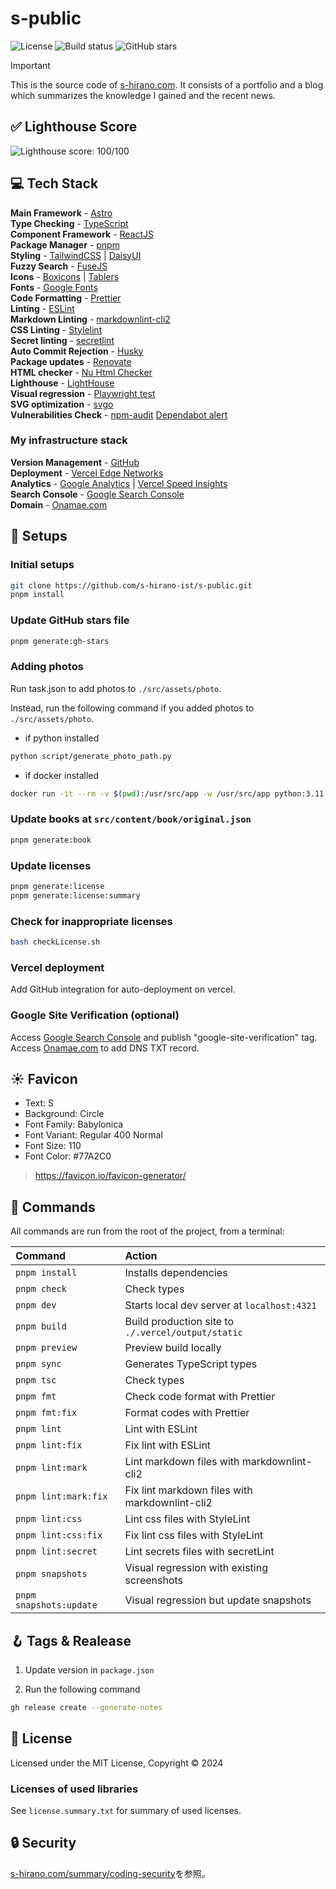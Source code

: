 # s-public

![License](https://img.shields.io/badge/license-MIT-blue)
![Build status](https://img.shields.io/github/actions/workflow/status/s-hirano-ist/s-public/build.yaml?branch=main)
![GitHub stars](https://img.shields.io/github/stars/s-hirano-ist/s-public.svg)

> [!IMPORTANT]
> This is the source code of [s-hirano.com](https://s-hirano.com/).
> It consists of a portfolio and a blog which summarizes the knowledge I gained and the recent news.

## ✅ Lighthouse Score

![Lighthouse score: 100/100](lighthouse_score.png)

## 💻 Tech Stack

**Main Framework** - [Astro](https://astro.build/)  
**Type Checking** - [TypeScript](https://www.typescriptlang.org/)  
**Component Framework** - [ReactJS](https://reactjs.org/)  
**Package Manager** - [pnpm](https://pnpm.io/)  
**Styling** - [TailwindCSS](https://tailwindcss.com/) | [DaisyUI](https://daisyui.com/)  
**Fuzzy Search** - [FuseJS](https://fusejs.io/)  
**Icons** - [Boxicons](https://boxicons.com/) | [Tablers](https://tabler-icons.io/)  
**Fonts** - [Google Fonts](https://fonts.google.com/)  
**Code Formatting** - [Prettier](https://prettier.io/)  
**Linting** - [ESLint](https://eslint.org)  
**Markdown Linting** - [markdownlint-cli2](https://github.com/DavidAnson/markdownlint-cli2)  
**CSS Linting** - [Stylelint](https://stylelint.io/)  
**Secret linting** - [secretlint](https://github.com/secretlint/secretlint)  
**Auto Commit Rejection** - [Husky](https://typicode.github.io/husky/)  
**Package updates** - [Renovate](https://www.mend.io/renovate/)  
**HTML checker** - [Nu Html Checker](https://github.com/validator/validator)  
**Lighthouse** - [LightHouse](https://developers.google.com/web/tools/lighthouse)  
**Visual regression** - [Playwright test](https://playwright.dev/docs/test-intro/)  
**SVG optimization** - [svgo](https://github.com/svg/svgo)  
**Vulnerabilities Check** - [npm-audit](https://docs.npmjs.com/cli/v10/commands/npm-audit) [Dependabot alert](https://docs.github.com/ja/code-security/dependabot/dependabot-alerts/about-dependabot-alerts)

### My infrastructure stack

**Version Management** - [GitHub](https://github.com/)  
**Deployment** - [Vercel Edge Networks](https://vercel.com/)  
**Analytics** - [Google Analytics](https://analytics.google.com/analytics/web/) | [Vercel Speed Insights](https://vercel.com/docs/speed-insights)  
**Search Console** - [Google Search Console](https://search.google.com/search-console)  
**Domain** - [Onamae.com](https://www.onamae.com/)

## 🍾 Setups

### Initial setups

```bash
git clone https://github.com/s-hirano-ist/s-public.git
pnpm install
```

### Update GitHub stars file

```bash
pnpm generate:gh-stars
```

### Adding photos

Run task.json to add photos to `./src/assets/photo`.

Instead, run the following command if you added photos to `./src/assets/photo`.

- if python installed

```bash
python script/generate_photo_path.py
```

- if docker installed

```bash
docker run -it --rm -v $(pwd):/usr/src/app -w /usr/src/app python:3.11 python3 script/generate_photo_path.py
```

### Update books at `src/content/book/original.json`

```bash
pnpm generate:book
```

### Update licenses

```bash
pnpm generate:license
pnpm generate:license:summary
```

### Check for inappropriate licenses

```bash
bash checkLicense.sh
```

### Vercel deployment

Add GitHub integration for auto-deployment on vercel.

### Google Site Verification (optional)

Access [Google Search Console](https://search.google.com/search-console) and publish "google-site-verification" tag.
Access [Onamae.com](https://www.onamae.com/) to add DNS TXT record.

## ☀ Favicon

- Text: S
- Background: Circle
- Font Family: Babylonica
- Font Variant: Regular 400 Normal
- Font Size: 110
- Font Color: #77A2C0

> <https://favicon.io/favicon-generator/>

## 🧞 Commands

All commands are run from the root of the project, from a terminal:

| Command                 | Action                                             |
| :---------------------- | :------------------------------------------------- |
| `pnpm install`          | Installs dependencies                              |
| `pnpm check`            | Check types                                        |
| `pnpm dev`              | Starts local dev server at `localhost:4321`        |
| `pnpm build`            | Build production site to `./.vercel/output/static` |
| `pnpm preview`          | Preview build locally                              |
| `pnpm sync`             | Generates TypeScript types                         |
| `pnpm tsc`              | Check types                                        |
| `pnpm fmt`              | Check code format with Prettier                    |
| `pnpm fmt:fix`          | Format codes with Prettier                         |
| `pnpm lint`             | Lint with ESLint                                   |
| `pnpm lint:fix`         | Fix lint with ESLint                               |
| `pnpm lint:mark`        | Lint markdown files with markdownlint-cli2         |
| `pnpm lint:mark:fix`    | Fix lint markdown files with markdownlint-cli2     |
| `pnpm lint:css`         | Lint css files with StyleLint                      |
| `pnpm lint:css:fix`     | Fix lint css files with StyleLint                  |
| `pnpm lint:secret`      | Lint secrets files with secretLint                 |
| `pnpm snapshots`        | Visual regression with existing screenshots        |
| `pnpm snapshots:update` | Visual regression but update snapshots             |

## 🪝 Tags & Realease

1. Update version in `package.json`

2. Run the following command

```bash
gh release create --generate-notes
```

## 📜 License

Licensed under the MIT License, Copyright © 2024

### Licenses of used libraries

See `license.summary.txt` for summary of used licenses.

## 🔒 Security

[s-hirano.com/summary/coding-security](https://s-hirano.com/summary/coding-security)を参照。
